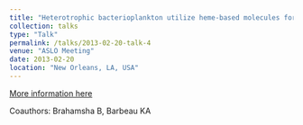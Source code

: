 ```yaml
---
title: "Heterotrophic bacterioplankton utilize heme-based molecules for growth: a case study in the biological controls on a model iron-binding ligand"
collection: talks
type: "Talk"
permalink: /talks/2013-02-20-talk-4
venue: "ASLO Meeting"
date: 2013-02-20
location: "New Orleans, LA, USA"
---
```


[More information here](https://figshare.com/articles/Heterotrophic_bacterioplankton_utilize_heme_based_molecules_for_growth_a_case_study_in_the_biological_controls_on_a_model_iron_binding_ligand/1579218)

Coauthors: Brahamsha B, Barbeau KA
